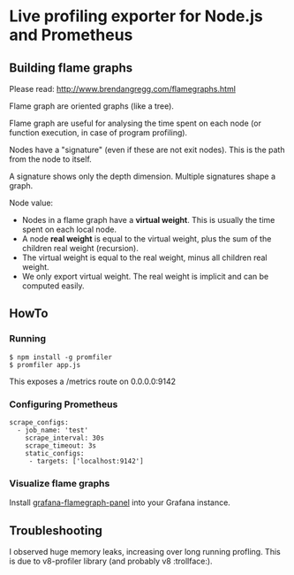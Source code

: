 # Live profiling exporter for Node.js and Prometheus

## Building flame graphs

Please read: http://www.brendangregg.com/flamegraphs.html

Flame graph are oriented graphs (like a tree).

Flame graph are useful for analysing the time spent on each node (or function execution, in case of program profiling).

Nodes have a "signature" (even if these are not exit nodes). This is the path from the <root> node to itself.

A signature shows only the depth dimension. Multiple signatures shape a graph.

Node value:
- Nodes in a flame graph have a **virtual weight**. This is usually the time spent on each local node.
- A node **real weight** is equal to the virtual weight, plus the sum of the children real weight (recursion).
- The virtual weight is equal to the real weight, minus all children real weight.
- We only export virtual weight. The real weight is implicit and can be computed easily.

## HowTo

### Running

```
$ npm install -g promfiler
$ promfiler app.js
```

This exposes a /metrics route on 0.0.0.0:9142

### Configuring Prometheus

```
scrape_configs:
  - job_name: 'test'
    scrape_interval: 30s
    scrape_timeout: 3s
    static_configs:
     - targets: ['localhost:9142']
```

### Visualize flame graphs

Install [grafana-flamegraph-panel](https://github.com/samber/grafana-flamegraph-panel) into your Grafana instance.

## Troubleshooting

I observed huge memory leaks, increasing over long running profling. This is due to v8-profiler library (and probably v8 :trollface:).
